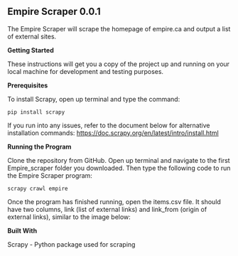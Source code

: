 ## Empire Scraper 0.0.1

The Empire Scraper will scrape the homepage of empire.ca and output a list of external sites.

**Getting Started**

These instructions will get you a copy of the project up and running on your local machine for development and testing purposes. 

**Prerequisites**

To install Scrapy, open up terminal and type the command: 

```
pip install scrapy
```

If you run into any issues, refer to the document below for alternative installation commands:
https://doc.scrapy.org/en/latest/intro/install.html

**Running the Program**

Clone the repository from GitHub. Open up terminal and navigate to the first Empire_scraper folder you downloaded. Then type the following code to run the Empire Scraper program:

```
scrapy crawl empire
```

Once the program has finished running, open the items.csv file. It should have two columns, link (list of external links) and link_from (origin of external links), similar to the image below:


**Built With**

Scrapy - Python package used for scraping

